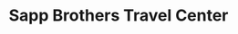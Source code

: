 ---
title: "Sapp Brothers Travel Center"
url: /lincoln/sapp-brothers-travel-center/
shop: Lebensmittel
---